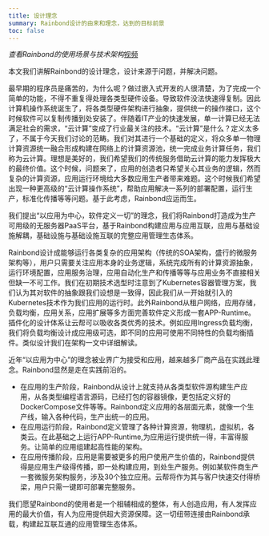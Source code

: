 ```yaml
---
title: 设计理念
summary: Rainbond设计的由来和理念，达到的目标前景
toc: false
---
```


*查看Rainbond的使用场景与技术架构*[视频](http://m.youku.com/video/id_XMzMzMjY1ODgyMA==.html?refer=pc-sns-1&source=)

本文我们讲解Rainbond的设计理念，设计来源于问题，并解决问题。
  
最早期的程序员是痛苦的，为什么呢？做过嵌入式开发的人很清楚，为了完成一个简单的功能，不得不重复得处理各类型硬件设备。导致软件没法快速得复制。因此计算机操作系统诞生了，将各类型硬件架构进行抽象，提供统一的操作接口，这个时候软件可以复制传播到处安装了。伴随着IT产业的快速发展，单一计算已经无法满足社会的需求，“云计算”变成了行业最关注的技术。“云计算”是什么？定义太多了，不属于今天我们讨论的范畴。我们对其进行一个基础的定义，将众多单一物理计算资源统一融合形成构建在网络上的计算资源池，统一完成业务计算任务，我们称为云计算。理想是美好的，我们希望我们的传统服务借助云计算的能力发挥极大的最终价值。这个时候，问题来了，应用的创造者只希望关心其业务的逻辑，然而复杂的计算资源，应用运行环境给大多数应用生产者带来难题。这个时候我们希望出现一种更高级的“云计算操作系统”，帮助应用解决一系列的部署配置，运行生产，标准化传播等等问题。基于此考虑，Rainbond应运而生。

我们提出“以应用为中心，软件定义一切”的理念，我们将Rainbond打造成为生产可用级的无服务器PaaS平台，基于Rainbond构建应用与应用互联，应用与基础设施解耦，基础设施与基础设施互联的完整应用管理生态体系。

Rainbond设计成能够运行各类复杂的应用架构（传统的SOA架构，盛行的微服务架构等），用户只需要关注应用本身的业务逻辑，系统完成所有的计算资源抽象，运行环境配置，应用服务治理，应用自动化生产和传播等等与应用业务不直接相关但缺一不可工作。我们在初期技术选型时注意到了Kubernetes容器管理方案，我们认为其对软件的抽象跟我们设想是一致得，因此我们从一开始就引入的Kubernetes技术作为我们应用的运行时。此外Rainbond从租户网络，应用存储，负载均衡，应用关系，应用扩展等多方面完善软件定义形成一套APP-Runtime。插件化的设计体系让云帮可以吸收各类优秀的技术。例如应用Ingress负载均衡，我们将负载均衡设计成应用级可选，即不同的应用可使用不同特性的负载均衡插件。类似设计我们在架构一文中详细解读。

近年“以应用为中心”的理念被业界广为接受和应用，越来越多厂商产品在实践此理念。Rainbond显然是走在实践前沿的。

* 在应用的生产阶段，Rainbond从设计上就支持从各类型软件源构建生产应用，从各类型编程语言源码，已经打包的容器镜像，更包括定义好的DockerCompose文件等等。Rainbond定义应用的各层面元素，就像一个生产线，输入各种代码，生产出统一的应用。
* 在应用运行阶段，Rainbond定义管理了各种计算资源，物理机，虚拟机，各类云。在此基础之上运行APP-Runtime,为应用运行提供统一得，丰富得服务。让简单的应用组建起高性能的架构。
* 在应用传播阶段，应用是需要被更多的用户使用产生价值的，Rainbond提供得是应用生产级得传播，即一处构建应用，到处生产服务。例如某软件商生产一套微服务架构服务，涉及30个独立应用。云帮将作为其与客户快速交付得桥梁，用户只需一键即可部署完整服务。   
   
我们愿望Rainbond的使用者是一个相辅相成的整体，有人创造应用，有人发挥应用的最大价值，有人为应用提供超大资源保障。这一切纽带连接由Rainbond承载，构建起互联互通的应用管理生态体系。
